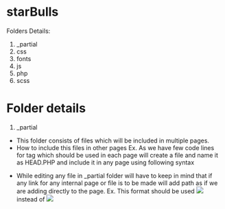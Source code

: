 # starBulls

Folders Details:
1. _partial
2. css
3. fonts
4. js
5. php
6. scss

# Folder details
1. _partial
- This folder consists of files which will be included in multiple pages.
- How to include this files in other pages 
Ex. As we have few code lines for <HEAD> tag which should be used in each page will create a file and name it as HEAD.PHP and include it in any page using following syntax
<?php include '_partial/head.php' ?>
- While editing any file in _partial folder will have to keep in mind that if any link for any internal page or file is to be made will add path as if we are adding directly to the page. 
Ex. This format should be used <img src="img/imageName.extension" /> instead of <img src="../img/imageName.extension" />
